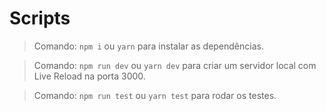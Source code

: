 # Scripts

> Comando: `npm i` ou `yarn` para instalar as dependências.

> Comando: `npm run dev` ou `yarn dev` para criar um servidor local com Live Reload na porta 3000.

> Comando: `npm run test` ou `yarn test` para rodar os testes.